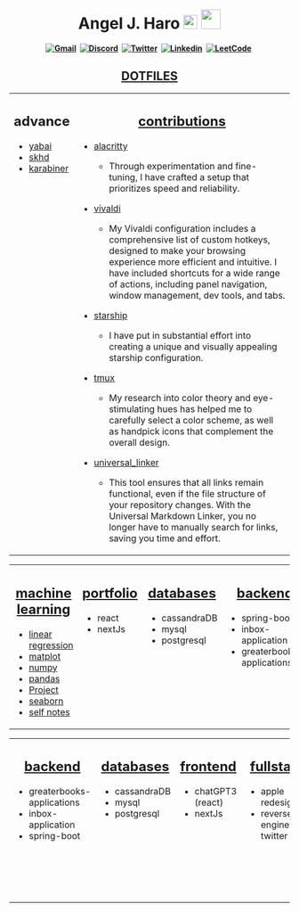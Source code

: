 <h1 align="center"><b> Angel J. Haro 
<img src="https://docs.google.com/uc?export=download&id=1JqFc6WL-cTtJBQgW9tusQAZhQ3H9hGae" alt="" height="25" >
<img src="https://docs.google.com/uc?export=download&id=1HsBpakQVutfOmxBcPbGpKdo_oGEoKJZT" alt="" height="35" >
</h1>

<!-- START  -->
<div align="center">
<a href="https://aharoj.io"><img src="https://img.shields.io/badge/website-000000?style=for-the-badge&logo=Portfolio&logoColor=white" alt="Gmail" /></a>&nbsp;
<a href="https://discord.gg/HDDQ6pUMHt"><img src="https://img.shields.io/badge/Discord-7289DA?style=for-the-badge&logo=discord&logoColor=white" alt="Discord" /></a>&nbsp;
<a href="https://twitter.com/aharoJ"><img src="https://img.shields.io/badge/Twitter-1DA1F2?style=for-the-badge&logo=twitter&logoColor=white" alt="Twitter" /></a>&nbsp;
<a href="https://www.linkedin.com/in/aharoJ/"><img src="https://img.shields.io/badge/LinkedIn-0077B5?style=for-the-badge&logo=linkedin&logoColor=white" alt="Linkedin" /></a>&nbsp;
<a href="https://leetcode.com/aharoJ/"><img src="https://img.shields.io/badge/-LeetCode-FFA116?style=for-the-badge&logo=LeetCode&logoColor=black" alt="LeetCode" /></a>&nbsp;
<br/>
</div>  
<!-- END -->


<h2 align="center"><a href=""> DOTFILES </a> </h2>

<!-- START -->
<table><tr><td valign="top" width="20%">
<h2 align="center"> advance </h2>

- [yabai](https://github.com/aharoJ/yabai-skhd-config)
- [skhd](https://github.com/aharoJ/yabai-skhd-config)
- [karabiner]()


<!-- MID -->
</td><td valign="top" width="80%">
<h2 align="center"> <a href="https://aharoj.io"> contributions </a> </h2>

- [alacritty](https://github.com/aharoJ/dot-alacritty)
  - Through experimentation and fine-tuning, I have crafted a setup that prioritizes speed and reliability. 


- [vivaldi](https://github.com/aharoJ/dot-vivaldi)
  - My Vivaldi configuration includes a comprehensive list of custom hotkeys, designed to make your browsing experience more efficient and intuitive. I have included shortcuts for a wide range of actions, including panel navigation, window management, dev tools, and tabs. 


- [starship](https://github.com/aharoJ/dot-starship)
  - I have put in substantial effort into creating a unique and visually appealing starship configuration. 

- [tmux](https://github.com/aharoJ/tmux-config)
  - My research into color theory and eye-stimulating hues has helped me to carefully select a color scheme, as well as handpick icons that complement the overall design.

- [universal_linker]()
  - This tool ensures that all links remain functional, even if the file structure of your repository changes. With the Universal Markdown Linker, you no longer have to manually search for links, saving you time and effort.

</tr></tr></table> 
<!-- END -->














<!-- START -->
<table><tr><td valign="top" width="33%">
<h2 align="center"> <a href=""> machine learning  </h2>

- linear regression
- matplot
- numpy
- pandas
- Project
- seaborn
- self notes

</td><td valign="top" width="33%">
<h2 align="center"> <a href=""> portfolio </a> </h2>

- react
- nextJs

</td><td valign="top" width="33%">
<h2 align="center"> <a href=""> databases </a> </h2>

- cassandraDB
- mysql
- postgresql

</td><td valign="top" width="33%">
<h2 align="center"> <a href=""> backend </a> </h2>

- spring-boot
- inbox-application
- greaterbooks-applications

</td><td valign="top" width="33%">
<h2 align="center"> <a href=""> frontend </a> </h2>

- chatGPT3 (react)
- nextJs

</td><td valign="top" width="35%">
<h2 align="center"> <a href=""> fullstack </a> </h2>

- apple redesign
- reverse engineering twitter
</tr></tr></table> 
<!-- END -->




<!-- START -->
<table><tr><td valign="top" width="33%">
<h2 align="center"> <a href=""> backend </a> </h2>

- greaterbooks-applications
- inbox-application
- spring-boot

</td><td valign="top" width="33%">
<h2 align="center"> <a href=""> databases </a> </h2>

- cassandraDB
- mysql
- postgresql

</td><td valign="top" width="33%">
<h2 align="center"> <a href=""> frontend </a> </h2>

- chatGPT3 (react)
- nextJs

</td><td valign="top" width="33%">
<h2 align="center"> <a href=""> fullstack </a> </h2>

- apple redesign
- reverse engineering twitter

</td><td valign="top" width="33%">
<h2 align="center"> <a href=""> machine learning  </h2>

- linear regression
- matplot
- numpy
- pandas
- Project
- seaborn
- self notes

</td><td valign="top" width="33%">
<h2 align="center"> <a href=""> portfolio </a> </h2>

- nextJs
- react

</tr></tr></table> 
<!-- END -->
